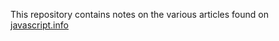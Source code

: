 This repository contains notes on the various articles found on [javascript.info](https://javascript.info/)
